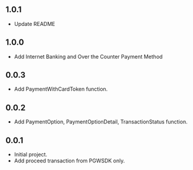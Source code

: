 ## 1.0.1

* Update README

## 1.0.0

* Add Internet Banking and Over the Counter Payment Method

## 0.0.3

* Add PaymentWithCardToken function.

## 0.0.2

* Add PaymentOption, PaymentOptionDetail, TransactionStatus function.

## 0.0.1

* Initial project.
* Add proceed transaction from PGWSDK only.
